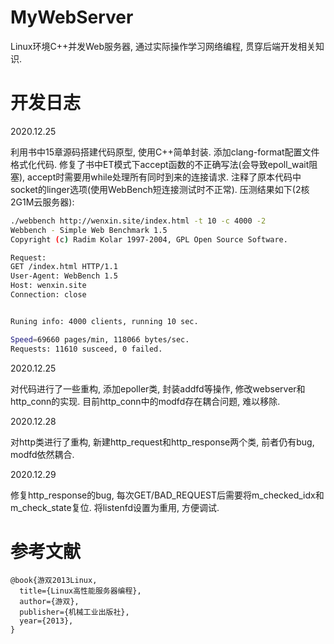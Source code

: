 # MyWebServer

Linux环境C++并发Web服务器, 通过实际操作学习网络编程, 贯穿后端开发相关知识.

# 开发日志
2020.12.25

利用书中15章源码搭建代码原型, 使用C++简单封装. 添加clang-format配置文件格式化代码. 修复了书中ET模式下accept函数的不正确写法(会导致epoll_wait阻塞), accept时需要用while处理所有同时到来的连接请求. 注释了原本代码中socket的linger选项(使用WebBench短连接测试时不正常). 压测结果如下(2核2G1M云服务器):
```sh
./webbench http://wenxin.site/index.html -t 10 -c 4000 -2
Webbench - Simple Web Benchmark 1.5
Copyright (c) Radim Kolar 1997-2004, GPL Open Source Software.

Request:
GET /index.html HTTP/1.1
User-Agent: WebBench 1.5
Host: wenxin.site
Connection: close


Runing info: 4000 clients, running 10 sec.

Speed=69660 pages/min, 118066 bytes/sec.
Requests: 11610 susceed, 0 failed.
```

2020.12.25

对代码进行了一些重构, 添加epoller类, 封装addfd等操作, 修改webserver和http_conn的实现. 目前http_conn中的modfd存在耦合问题, 难以移除.

2020.12.28

对http类进行了重构, 新建http_request和http_response两个类, 前者仍有bug, modfd依然耦合.

2020.12.29

修复http_response的bug, 每次GET/BAD_REQUEST后需要将m_checked_idx和m_check_state复位. 将listenfd设置为重用, 方便调试.

# 参考文献
```
@book{游双2013Linux,
  title={Linux高性能服务器编程},
  author={游双},
  publisher={机械工业出版社},
  year={2013},
}
```
